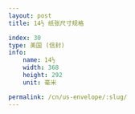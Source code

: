 ```yaml
---
layout: post
title: 14½ 纸张尺寸规格

index: 30
type: 美国 (信封)
info:
    name: 14½
    width: 368
    height: 292
    unit: 毫米

permalink: /cn/us-envelope/:slug/
---
```



